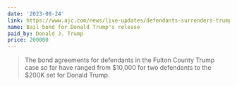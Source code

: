 ```yaml
---
date: '2023-08-24'
link: https://www.ajc.com/news/live-updates/defendants-surrenders-trump-georgia/
name: Bail bond for Donald Trump's release
paid_by: Donald J. Trump
price: 200000
---
```


> The bond agreements for defendants in the Fulton County Trump case so far
> have ranged from $10,000 for two defendants to the $200K set for Donald
> Trump.